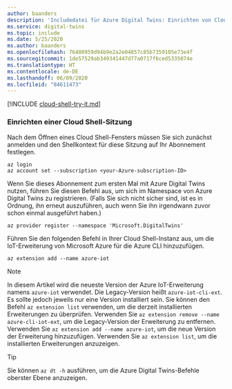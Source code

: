 ```yaml
---
author: baanders
description: 'Includedatei für Azure Digital Twins: Einrichten von Cloud Shell und IoT-Erweiterung'
ms.service: digital-twins
ms.topic: include
ms.date: 5/25/2020
ms.author: baanders
ms.openlocfilehash: 76480959d94b9e2a2e04857c85b7359105e73e4f
ms.sourcegitcommit: 1de57529ab349341447d77a0717f6ced5335074e
ms.translationtype: HT
ms.contentlocale: de-DE
ms.lasthandoff: 06/09/2020
ms.locfileid: "84611473"
---
```

[!INCLUDE [cloud-shell-try-it.md](cloud-shell-try-it.md)]

### <a name="set-up-cloud-shell-session"></a>Einrichten einer Cloud Shell-Sitzung

Nach dem Öffnen eines Cloud Shell-Fensters müssen Sie sich zunächst anmelden und den Shellkontext für diese Sitzung auf Ihr Abonnement festlegen. 

```azurecli
az login
az account set --subscription <your-Azure-subscription-ID>
```

Wenn Sie dieses Abonnement zum ersten Mal mit Azure Digital Twins nutzen, führen Sie diesen Befehl aus, um sich im Namespace von Azure Digital Twins zu registrieren. (Falls Sie sich nicht sicher sind, ist es in Ordnung, ihn erneut auszuführen, auch wenn Sie ihn irgendwann zuvor schon einmal ausgeführt haben.)

```azurecli
az provider register --namespace 'Microsoft.DigitalTwins'
```

Führen Sie den folgenden Befehl in Ihrer Cloud Shell-Instanz aus, um die IoT-Erweiterung von Microsoft Azure für die Azure CLI hinzuzufügen.

   ```azurecli-interactive
   az extension add --name azure-iot
   ```

> [!NOTE]
> In diesem Artikel wird die neueste Version der Azure IoT-Erweiterung namens `azure-iot` verwendet. Die Legacy-Version heißt `azure-iot-cli-ext`. Es sollte jedoch jeweils nur eine Version installiert sein. Sie können den Befehl `az extension list` verwenden, um die derzeit installierten Erweiterungen zu überprüfen.
> Verwenden Sie `az extension remove --name azure-cli-iot-ext`, um die Legacy-Version der Erweiterung zu entfernen.
> Verwenden Sie `az extension add --name azure-iot`, um die neue Version der Erweiterung hinzuzufügen. Verwenden Sie `az extension list`, um die installierten Erweiterungen anzuzeigen.

> [!TIP]
> Sie können `az dt -h` ausführen, um die Azure Digital Twins-Befehle oberster Ebene anzuzeigen.